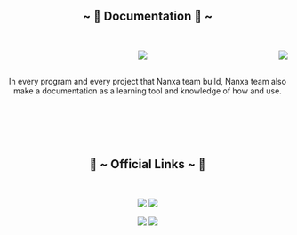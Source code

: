 <body>
  <center>
    <div align="center">
<!-- <img src="https://i.imgur.com/jx17oHT.gif"> -->
      </div>
<div>
<h2 align="center">            ~ 📇 Documentation 📇 ~</h2>
 <br>
<p>
  <div align="center">
<img src="https://i.pinimg.com/originals/8d/4b/77/8d4b77c44b7a68c0fd609411e2c0ec3c.gif" align="right">
  </div>
</div>
<div>
<p align="center"><a href="https://docs.nanxa.com" target="_blank"><img src="https://img.shields.io/badge/Nanxa Docs%20-%23000000.svg?&style=for-the-badge&logo=Gitbook&logoColor=white"/></a></p><br>
In every program and every project that Nanxa team build, Nanxa team also make a documentation as a learning tool and knowledge of how and use.
</p>
<br>
<br><br><br>
<h2 align="center">           📝 ~ Official Links ~ 📝</h2>
<br>
<p align="center"><a href="https://twitter.com/Nanxacom" target="_blank"><img src="https://img.shields.io/badge/Nanxacom%20-%231DA1F2.svg?&style=for-the-badge&logo=Twitter&logoColor=white"/></a> <a href="https://t.me/nanxacom" target="_blank"><img src="https://img.shields.io/badge/Nanxacom%20-%237289DA.svg?&style=for-the-badge&logo=telegram&logoColor=white"/></a></p>
<p align="center"><a href="https://medium.com/@nanxa" target="_blank"><img src="https://img.shields.io/badge/Nanxa%20-%23000000.svg?&style=for-the-badge&logo=Medium&logoColor=white"/></a> <a href="https://bscscan.com/token/0x9A3C7F233a666026b5c90097309BdBB9c5561ad9" target="_blank"><img src="https://img.shields.io/badge/BSCSCAN%20-%23000000.svg?&style=for-the-badge&logo=Binance&logoColor=yellow"/></a></p>
</div>
<br>
</div>
    </center>
</body>
